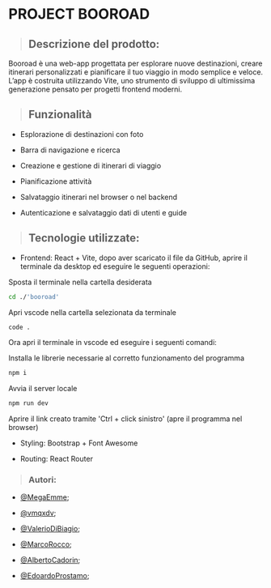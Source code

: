 # PROJECT BOOROAD

> ## Descrizione del prodotto:

Booroad è una web-app progettata per esplorare nuove destinazioni, creare itinerari personalizzati e pianificare il tuo viaggio in modo semplice e veloce. L’app è costruita utilizzando Vite, uno strumento di sviluppo di ultimissima generazione pensato per progetti frontend moderni.

> ## Funzionalità

- Esplorazione di destinazioni con foto

- Barra di navigazione e ricerca

- Creazione e gestione di itinerari di viaggio

- Pianificazione attività

- Salvataggio itinerari nel browser o nel backend

- Autenticazione e salvataggio dati di utenti e guide

> ## Tecnologie utilizzate:

- Frontend: React + Vite, dopo aver scaricato il file da GitHub, aprire il terminale da desktop ed eseguire le seguenti operazioni:

Sposta il terminale nella cartella desiderata
```bash
cd ./'booroad'
```
Apri vscode nella cartella selezionata da terminale
```bash
code .
```

Ora apri il terminale in vscode ed eseguire i seguenti comandi:

Installa le librerie necessarie al corretto funzionamento del programma
```bash
npm i 
```
Avvia il server locale
```bash
npm run dev
```
Aprire il link creato tramite 'Ctrl + click sinistro' (apre il programma nel browser) 

- Styling: Bootstrap + Font Awesome

- Routing: React Router

> ### Autori:

- [@MegaEmme](https://www.github.com/MegaEmme);

- [@vmqxdv](https://github.com/vmqxdv);

- [@ValerioDiBiagio](https://github.com/ValerioDiBiagio);

- [@MarcoRocco](https://github.com/Marco-Rocco);

- [@AlbertoCadorin](https://github.com/AlbertoCadorin);

- [@EdoardoProstamo](https://github.com/EdoardoProstamo);


